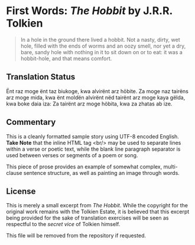 # First Words: _The Hobbit_ by J.R.R. Tolkien

> In a hole in the ground there lived a hobbit. Not a nasty, dirty, wet hole, filled with the ends of worms and an oozy smell, nor yet a dry, bare, sandy hole with nothing in it to sit down on or to eat: it was a hobbit-hole, and that means comfort.

## Translation Status

Ënt raz moge ënt taz biukoge, kwa alvirënt arz höbite. Za moge naz tairëns arz moge mida, kwa ënt moldën alvirënt nëd tairënt arz moge kaya gëlda, kwa boke daia iza: Za tairënt arz moge höbita, kwa za zhatas ab ize.

## Commentary

This is a cleanly formatted sample story using UTF-8 encoded English. **Take Note** that the inline HTML tag \<br/\> may be used to separate lines within a verse or poetic text, while the blank line paragraph separator is used between verses or segments of a poem or song.

This piece of prose provides an example of somewhat complex, multi-clause sentence structure, as well as painting an image through words.

## License

This is merely a small excerpt from _The Hobbit_. While the copyright for the original work remains with the Tolkien Estate, it is believed that this excerpt being provided for the sake of translation exercises will be seen as respectful to the _secret vice_ of Tolkien himself.

This file will be removed from the repository if requested.
